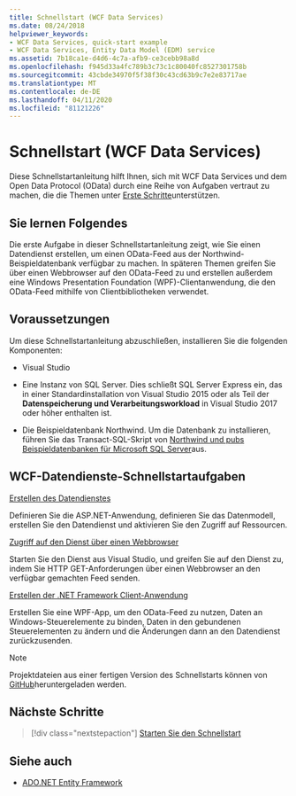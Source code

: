 ```yaml
---
title: Schnellstart (WCF Data Services)
ms.date: 08/24/2018
helpviewer_keywords:
- WCF Data Services, quick-start example
- WCF Data Services, Entity Data Model (EDM) service
ms.assetid: 7b18ca1e-d4d6-4c7a-afb9-ce3cebb98a8d
ms.openlocfilehash: f945d33a4fc789b3c73c1c80040fc8527301758b
ms.sourcegitcommit: 43cbde34970f5f38f30c43cd63b9c7e2e83717ae
ms.translationtype: MT
ms.contentlocale: de-DE
ms.lasthandoff: 04/11/2020
ms.locfileid: "81121226"
---
```

# <a name="quickstart-wcf-data-services"></a>Schnellstart (WCF Data Services)

Diese Schnellstartanleitung hilft Ihnen, sich mit WCF Data Services und dem Open Data Protocol (OData) durch eine Reihe von Aufgaben vertraut zu machen, die die Themen unter [Erste Schritte](getting-started-with-wcf-data-services.md)unterstützen.

## <a name="what-youll-learn"></a>Sie lernen Folgendes

Die erste Aufgabe in dieser Schnellstartanleitung zeigt, wie Sie einen Datendienst erstellen, um einen OData-Feed aus der Northwind-Beispieldatenbank verfügbar zu machen. In späteren Themen greifen Sie über einen Webbrowser auf den OData-Feed zu und erstellen außerdem eine Windows Presentation Foundation (WPF)-Clientanwendung, die den OData-Feed mithilfe von Clientbibliotheken verwendet.

## <a name="prerequisites"></a>Voraussetzungen

Um diese Schnellstartanleitung abzuschließen, installieren Sie die folgenden Komponenten:

- Visual Studio

- Eine Instanz von SQL Server. Dies schließt SQL Server Express ein, das in einer Standardinstallation von Visual Studio 2015 oder als Teil der **Datenspeicherung und Verarbeitungsworkload** in Visual Studio 2017 oder höher enthalten ist.

- Die Beispieldatenbank Northwind. Um die Datenbank zu installieren, führen Sie das Transact-SQL-Skript von [Northwind und pubs Beispieldatenbanken für Microsoft SQL Server](https://github.com/Microsoft/sql-server-samples/tree/master/samples/databases/northwind-pubs)aus.

## <a name="wcf-data-services-quickstart-tasks"></a>WCF-Datendienste-Schnellstartaufgaben

 [Erstellen des Datendienstes](creating-the-data-service.md)

 Definieren Sie die ASP.NET-Anwendung, definieren Sie das Datenmodell, erstellen Sie den Datendienst und aktivieren Sie den Zugriff auf Ressourcen.

 [Zugriff auf den Dienst über einen Webbrowser](accessing-the-service-from-a-web-browser-wcf-data-services-quickstart.md)

 Starten Sie den Dienst aus Visual Studio, und greifen Sie auf den Dienst zu, indem Sie HTTP GET-Anforderungen über einen Webbrowser an den verfügbar gemachten Feed senden.

 [Erstellen der .NET Framework Client-Anwendung](creating-the-dotnet-client-application-wcf-data-services-quickstart.md)

 Erstellen Sie eine WPF-App, um den OData-Feed zu nutzen, Daten an Windows-Steuerelemente zu binden, Daten in den gebundenen Steuerelementen zu ändern und die Änderungen dann an den Datendienst zurückzusenden.

> [!NOTE]
> Projektdateien aus einer fertigen Version des Schnellstarts können von [GitHub](https://github.com/microsoftarchive/msdn-code-gallery-community-s-z/tree/master/WCF%20Data%20Services%20Quickstart%20(OData%20Service%20and%20WPF%20Client))heruntergeladen werden.

## <a name="next-steps"></a>Nächste Schritte

> [!div class="nextstepaction"]
> [Starten Sie den Schnellstart](creating-the-data-service.md)

## <a name="see-also"></a>Siehe auch

- [ADO.NET Entity Framework](../adonet/ef/index.md)
